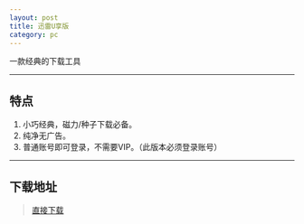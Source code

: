 ```yaml
---
layout: post
title: 迅雷U享版 
category: pc
---
```

一款经典的下载工具

---

## 特点

1. 小巧经典，磁力/种子下载必备。
2. 纯净无广告。
3. 普通账号即可登录，不需要VIP。（此版本必须登录账号）


---


## 下载地址
> [直接下载](https://raw.githubusercontent.com/dagaoya/download/master/PC/迅雷U享版+v3.1.8.440.exe)

